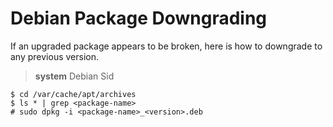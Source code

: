# Debian Package Downgrading

If an upgraded package appears to be broken, here is how to downgrade to any previous version.

> **system** Debian Sid  

    $ cd /var/cache/apt/archives
    $ ls * | grep <package-name>
    # sudo dpkg -i <package-name>_<version>.deb

